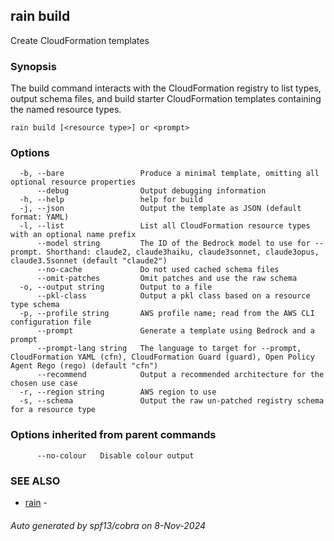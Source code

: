 ## rain build

Create CloudFormation templates

### Synopsis

The build command interacts with the CloudFormation registry to list types, output schema files, and build starter CloudFormation templates containing the named resource types.

```
rain build [<resource type>] or <prompt>
```

### Options

```
  -b, --bare                 Produce a minimal template, omitting all optional resource properties
      --debug                Output debugging information
  -h, --help                 help for build
  -j, --json                 Output the template as JSON (default format: YAML)
  -l, --list                 List all CloudFormation resource types with an optional name prefix
      --model string         The ID of the Bedrock model to use for --prompt. Shorthand: claude2, claude3haiku, claude3sonnet, claude3opus, claude3.5sonnet (default "claude2")
      --no-cache             Do not used cached schema files
      --omit-patches         Omit patches and use the raw schema
  -o, --output string        Output to a file
      --pkl-class            Output a pkl class based on a resource type schema
  -p, --profile string       AWS profile name; read from the AWS CLI configuration file
      --prompt               Generate a template using Bedrock and a prompt
      --prompt-lang string   The language to target for --prompt, CloudFormation YAML (cfn), CloudFormation Guard (guard), Open Policy Agent Rego (rego) (default "cfn")
      --recommend            Output a recommended architecture for the chosen use case
  -r, --region string        AWS region to use
  -s, --schema               Output the raw un-patched registry schema for a resource type
```

### Options inherited from parent commands

```
      --no-colour   Disable colour output
```

### SEE ALSO

* [rain](index.md)	 - 

###### Auto generated by spf13/cobra on 8-Nov-2024
